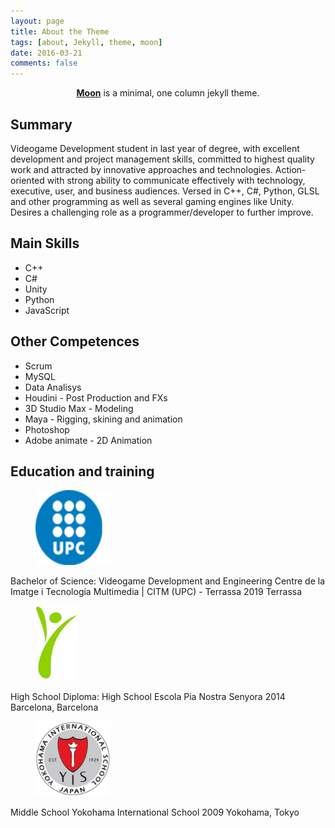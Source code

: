 ```yaml
---
layout: page
title: About the Theme
tags: [about, Jekyll, theme, moon]
date: 2016-03-21
comments: false
---
```

    
<center><a href="http://taylantatli.github.io/Moon"><b>Moon</b></a> is a minimal, one column jekyll theme.</center>

## Summary
Videogame Development student in last year of degree, with excellent development and project management skills, committed to highest quality work and attracted by innovative approaches and technologies. Action-oriented with strong ability to communicate effectively with technology, executive, user, and business audiences.
Versed in C++, C#, Python, GLSL and other programming as well as several gaming engines like Unity. Desires a challenging role as a programmer/developer to further improve.

## Main Skills
* C++
* C#
* Unity
* Python
* JavaScript

## Other Competences
* Scrum
* MySQL
* Data Analisys
* Houdini - Post Production and FXs
* 3D Studio Max - Modeling
* Maya - Rigging, skining and animation
* Photoshop
* Adobe animate - 2D Animation

## Education and training

<figure class="third">
	<a href="../assets/img/UPC.png"><img src="../assets/img/UPC.png" height="120" width="120"></a>
</figure>

<div>
Bachelor of Science: Videogame Development and Engineering
Centre de la Imatge i Tecnologia Multimedia | CITM (UPC) - Terrassa 2019
Terrassa
</div>

<figure class="third">
	<a href="../assets/img/PIA.jpg"><img src="../assets/img/PIA.jpg" height="120" width="69"></a>
</figure>
High School Diploma: High School
Escola Pia Nostra Senyora 2014
Barcelona, Barcelona

<figure class="third">
	<a href="../assets/img/YIS.jpeg"><img src="../assets/img/YIS.jpeg" height="120" width="120" ></a>
</figure>
Middle School
Yokohama International School 2009
Yokohama, Tokyo
